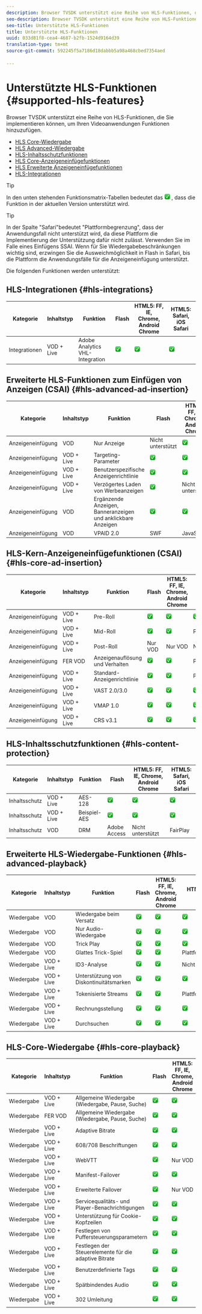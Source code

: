 ```yaml
---
description: Browser TVSDK unterstützt eine Reihe von HLS-Funktionen, die Sie implementieren können, um Ihren Videoanwendungen Funktionen hinzuzufügen.
seo-description: Browser TVSDK unterstützt eine Reihe von HLS-Funktionen, die Sie implementieren können, um Ihren Videoanwendungen Funktionen hinzuzufügen.
seo-title: Unterstützte HLS-Funktionen
title: Unterstützte HLS-Funktionen
uuid: 033d81f8-cea4-4687-b2fb-1524d9164d39
translation-type: tm+mt
source-git-commit: 592245f5a7186d18dabbb5a98a468cbed7354aed

---
```



# Unterstützte HLS-Funktionen {#supported-hls-features}

Browser TVSDK unterstützt eine Reihe von HLS-Funktionen, die Sie implementieren können, um Ihren Videoanwendungen Funktionen hinzuzufügen.

* [HLS Core-Wiedergabe](#hls-core-playback)
* [HLS Advanced-Wiedergabe](#hls-advanced-playback)
* [HLS-Inhaltsschutzfunktionen](#hls-content-protection)
* [HLS Core-Anzeigeneinfügefunktionen](#hls-core-ad-insertion)
* [HLS Erweiterte Anzeigeneinfügefunktionen](#hls-advanced-ad-insertion)
* [HLS-Integrationen](#hls-integrations)

>[!TIP]
>
>In den unten stehenden Funktionsmatrix-Tabellen bedeutet das ![unterstützte Symbol](assets/supported15.png) , dass die Funktion in der aktuellen Version unterstützt wird.

>[!TIP]
>
>In der Spalte &quot;Safari&quot;bedeutet &quot;Plattformbegrenzung&quot;, dass der Anwendungsfall nicht unterstützt wird, da diese Plattform die Implementierung der Unterstützung dafür nicht zulässt. Verwenden Sie im Falle eines Einfügens SSAI. Wenn für Sie Wiedergabebeschränkungen wichtig sind, erzwingen Sie die Ausweichmöglichkeit in Flash in Safari, bis die Plattform die Anwendungsfälle für die Anzeigeneinfügung unterstützt.

<!--<a id="section_9FB9193D5763448CB228B96164661738"></a>-->

Die folgenden Funktionen werden unterstützt:

<!-- 

Removed Nielsen row 
<table id="table_D9E2D82992554905A0A551CC71AFA189"> 
 <title>HLS integrations</title> 
 <tgroup cols="6"> 
  <colspec colnum="1" colname="col1" colwidth="*" /> 
  <colspec colnum="2" colname="col2" colwidth="*" /> 
  <colspec colnum="3" colname="col3" colwidth="*" /> 
  <colspec colnum="4" colname="col4" colwidth="*" /> 
  <colspec colnum="5" colname="col5" colwidth="*" /> 
  <colspec colnum="6" colname="col7" colwidth="*" /> 
  <thead> 
   <tr> 
    <th colname="col1" morerows="1" class="entry"> Category </th> 
    <th colname="col2" morerows="1" class="entry"> Content type </th> 
    <th colname="col3" morerows="1" class="entry"> Feature </th> 
    <th colname="col4" morerows="1" class="entry"> Flash </th> 
    <th namest="col5" nameend="col7" class="entry"> HTML5 </th> 
   </tr> 
   <tr> 
    <th colname="col5" class="entry"> FF, IE, Chrome, Android Chrome </th> 
    <th colname="col7" class="entry"> Safari, iOS Safari </th> 
   </tr> 
  </thead> 
  <tbody> 
   <tr> 
    <td colname="col1"> Integrations </td> 
    <td colname="col2"> VOD + Live </td> 
    <td colname="col3"> Adobe Analytics VHL integration </td> 
    <td colname="col4">![supported icon](assets/supported15.png) </td> 
    <td colname="col5">![supported icon](assets/supported15.png) </td> 
    <td colname="col7">![supported icon](assets/supported15.png) </td> 
   </tr> 
   <tr> 
    <td colname="col1"> Integrations </td> 
    <td colname="col2"> VOD + Live </td> 
    <td colname="col3"> Nielsen support </td> 
    <td colname="col4">![supported icon](assets/supported15.png) </td> 
    <td colname="col5">![supported icon](assets/supported15.png) </td> 
    <td colname="col7">![supported icon](assets/supported15.png) </td> 
   </tr> 
  </tbody> 
 </tgroup> 
</table>

 -->

## HLS-Integrationen {#hls-integrations}

| Kategorie | Inhaltstyp | Funktion | Flash | HTML5: FF, IE, Chrome, Android Chrome | HTML5: Safari, iOS Safari |
|--- |--- |--- |--- |--- |--- |
| Integrationen | VOD + Live | Adobe Analytics VHL-Integration | ![unterstütztes Symbol](assets/supported15.png) | ![unterstütztes Symbol](assets/supported15.png) | ![unterstütztes Symbol](assets/supported15.png) |

## Erweiterte HLS-Funktionen zum Einfügen von Anzeigen (CSAI) {#hls-advanced-ad-insertion}

| Kategorie | Inhaltstyp | Funktion | Flash | HTML5: FF, IE, Chrome, Android Chrome | HTML5: Safari, iOS Safari |
|--- |--- |--- |--- |--- |--- |
| Anzeigeneinfügung | VOD | Nur Anzeige | Nicht unterstützt | ![unterstütztes Symbol](assets/supported15.png) | ![unterstütztes Symbol](assets/supported15.png) |
| Anzeigeneinfügung | VOD + Live | Targeting-Parameter | ![unterstütztes Symbol](assets/supported15.png) | ![unterstütztes Symbol](assets/supported15.png) | ![unterstütztes Symbol](assets/supported15.png) |
| Anzeigeneinfügung | VOD + Live | Benutzerspezifische Anzeigenrichtlinie | ![unterstütztes Symbol](assets/supported15.png) | ![unterstütztes Symbol](assets/supported15.png) | Plattformbeschränkung |
| Anzeigeneinfügung | VOD + Live | Verzögertes Laden von Werbeanzeigen | ![unterstütztes Symbol](assets/supported15.png) | Nicht unterstützt | Plattformbeschränkung |
| Anzeigeneinfügung | VOD | Ergänzende Anzeigen, Banneranzeigen und anklickbare Anzeigen | ![unterstütztes Symbol](assets/supported15.png) | ![unterstütztes Symbol](assets/supported15.png) | ![unterstütztes Symbol](assets/supported15.png) |
| Anzeigeneinfügung | VOD | VPAID 2.0 | SWF | JavaScript | JavaScript |

## HLS-Kern-Anzeigeneinfügefunktionen (CSAI) {#hls-core-ad-insertion}

| Kategorie | Inhaltstyp | Funktion | Flash | HTML5: FF, IE, Chrome, Android Chrome | HTML5: Safari, iOS Safari |
|--- |--- |--- |--- |--- |--- |
| Anzeigeneinfügung | VOD + Live | Pre-Roll | ![unterstütztes Symbol](assets/supported15.png) | ![unterstütztes Symbol](assets/supported15.png) | ![unterstütztes Symbol](assets/supported15.png) |
| Anzeigeneinfügung | VOD + Live | Mid-Roll | ![unterstütztes Symbol](assets/supported15.png) | ![unterstütztes Symbol](assets/supported15.png) | Plattformbeschränkung |
| Anzeigeneinfügung | VOD + Live | Post-Roll | Nur VOD | Nur VOD | Nur VOD |
| Anzeigeneinfügung | FER VOD | Anzeigenauflösung und Verhalten | ![unterstütztes Symbol](assets/supported15.png) | ![unterstütztes Symbol](assets/supported15.png) | Plattformbeschränkung |
| Anzeigeneinfügung | VOD + Live | Standard-Anzeigenrichtlinie | ![unterstütztes Symbol](assets/supported15.png) | ![unterstütztes Symbol](assets/supported15.png) | Plattformbeschränkung |
| Anzeigeneinfügung | VOD + Live | VAST 2.0/3.0 | ![unterstütztes Symbol](assets/supported15.png) | ![unterstütztes Symbol](assets/supported15.png) | ![unterstütztes Symbol](assets/supported15.png) |
| Anzeigeneinfügung | VOD + Live | VMAP 1.0 | ![unterstütztes Symbol](assets/supported15.png) | ![unterstütztes Symbol](assets/supported15.png) | ![unterstütztes Symbol](assets/supported15.png) |
| Anzeigeneinfügung | VOD + Live | CRS v3.1 | ![unterstütztes Symbol](assets/supported15.png) | ![unterstütztes Symbol](assets/supported15.png) | ![unterstütztes Symbol](assets/supported15.png) |

## HLS-Inhaltsschutzfunktionen {#hls-content-protection}

| Kategorie | Inhaltstyp | Funktion | Flash | HTML5: FF, IE, Chrome, Android Chrome | HTML5: Safari, iOS Safari |
|--- |--- |--- |--- |--- |--- |
| Inhaltsschutz | VOD + Live | AES-128 | ![unterstütztes Symbol](assets/supported15.png) | ![unterstütztes Symbol](assets/supported15.png) | ![unterstütztes Symbol](assets/supported15.png) |
| Inhaltsschutz | VOD + Live | Beispiel-AES | ![unterstütztes Symbol](assets/supported15.png) | ![unterstütztes Symbol](assets/supported15.png) | ![unterstütztes Symbol](assets/supported15.png) |
| Inhaltsschutz | VOD | DRM | Adobe Access | Nicht unterstützt | FairPlay |

## Erweiterte HLS-Wiedergabe-Funktionen {#hls-advanced-playback}

| Kategorie | Inhaltstyp | Funktion | Flash | HTML5: FF, IE, Chrome, Android Chrome | HTML5: Safari, iOS Safari |
|--- |--- |--- |--- |--- |--- |
| Wiedergabe | VOD | Wiedergabe beim Versatz | ![unterstütztes Symbol](assets/supported15.png) | ![unterstütztes Symbol](assets/supported15.png) | ![unterstütztes Symbol](assets/supported15.png) |
| Wiedergabe | VOD | Nur Audio-Wiedergabe | ![unterstütztes Symbol](assets/supported15.png) | ![unterstütztes Symbol](assets/supported15.png) | ![unterstütztes Symbol](assets/supported15.png) |
| Wiedergabe | VOD | Trick Play | ![unterstütztes Symbol](assets/supported15.png) | ![unterstütztes Symbol](assets/supported15.png) | ![unterstütztes Symbol](assets/supported15.png) |
| Wiedergabe | VOD | Glattes Trick-Spiel | ![unterstütztes Symbol](assets/supported15.png) | ![unterstütztes Symbol](assets/supported15.png) | Plattformbeschränkung |
| Wiedergabe | VOD + Live | ID3-Analyse | ![unterstütztes Symbol](assets/supported15.png) | ![unterstütztes Symbol](assets/supported15.png) | Nicht unterstützt |
| Wiedergabe | VOD + Live | Unterstützung von Diskontinuitätsmarken | ![unterstütztes Symbol](assets/supported15.png) | ![unterstütztes Symbol](assets/supported15.png) | ![unterstütztes Symbol](assets/supported15.png) |
| Wiedergabe | VOD + Live | Tokenisierte Streams | ![unterstütztes Symbol](assets/supported15.png) | ![unterstütztes Symbol](assets/supported15.png) | Plattformbeschränkung |
| Wiedergabe | VOD + Live | Rechnungsstellung | ![unterstütztes Symbol](assets/supported15.png) | ![unterstütztes Symbol](assets/supported15.png) | ![unterstütztes Symbol](assets/supported15.png) |
| Wiedergabe | VOD + Live | Durchsuchen | ![unterstütztes Symbol](assets/supported15.png) | ![unterstütztes Symbol](assets/supported15.png) | ![unterstütztes Symbol](assets/supported15.png) |

## HLS-Core-Wiedergabe {#hls-core-playback}

| Kategorie | Inhaltstyp | Funktion | Flash | HTML5: FF, IE, Chrome, Android Chrome | HTML5: Safari, iOS Safari |
|--- |--- |--- |--- |--- |--- |
| Wiedergabe | VOD + Live | Allgemeine Wiedergabe (Wiedergabe, Pause, Suche) | ![unterstütztes Symbol](assets/supported15.png) | ![unterstütztes Symbol](assets/supported15.png) | ![unterstütztes Symbol](assets/supported15.png) |
| Wiedergabe | FER VOD | Allgemeine Wiedergabe (Wiedergabe, Pause, Suche) | ![unterstütztes Symbol](assets/supported15.png) | ![unterstütztes Symbol](assets/supported15.png) | ![unterstütztes Symbol](assets/supported15.png) |
| Wiedergabe | VOD + Live | Adaptive Bitrate | ![unterstütztes Symbol](assets/supported15.png) | ![unterstütztes Symbol](assets/supported15.png) | ![unterstütztes Symbol](assets/supported15.png) |
| Wiedergabe | VOD + Live | 608/708 Beschriftungen | ![unterstütztes Symbol](assets/supported15.png) | ![unterstütztes Symbol](assets/supported15.png) | ![unterstütztes Symbol](assets/supported15.png) |
| Wiedergabe | VOD + Live | WebVTT | ![unterstütztes Symbol](assets/supported15.png) | Nur VOD | Nur VOD |
| Wiedergabe | VOD + Live | Manifest-Failover | ![unterstütztes Symbol](assets/supported15.png) | ![unterstütztes Symbol](assets/supported15.png) | ![unterstütztes Symbol](assets/supported15.png) |
| Wiedergabe | VOD + Live | Erweiterte Failover | ![unterstütztes Symbol](assets/supported15.png) | Nur VOD | Plattformbeschränkung |
| Wiedergabe | VOD + Live | Servicequalitäts- und Player-Benachrichtigungen | ![unterstütztes Symbol](assets/supported15.png) | ![unterstütztes Symbol](assets/supported15.png) | Eingeschränkte QoS-Unterstützung |
| Wiedergabe | VOD + Live | Unterstützung für Cookie-Kopfzeilen | ![unterstütztes Symbol](assets/supported15.png) | ![unterstütztes Symbol](assets/supported15.png) | Plattformbeschränkung |
| Wiedergabe | VOD + Live | Festlegen von Puffersteuerungsparametern | ![unterstütztes Symbol](assets/supported15.png) | ![unterstütztes Symbol](assets/supported15.png) | Plattformbeschränkung |
| Wiedergabe | VOD + Live | Festlegen der Steuerelemente für die adaptive Bitrate | ![unterstütztes Symbol](assets/supported15.png) | ![unterstütztes Symbol](assets/supported15.png) | Plattformbeschränkung |
| Wiedergabe | VOD + Live | Benutzerdefinierte Tags | ![unterstütztes Symbol](assets/supported15.png) | ![unterstütztes Symbol](assets/supported15.png) | Plattformbeschränkung |
| Wiedergabe | VOD + Live | Spätbindendes Audio | ![unterstütztes Symbol](assets/supported15.png) | ![unterstütztes Symbol](assets/supported15.png) | Plattformbeschränkung |
| Wiedergabe | VOD + Live | 302 Umleitung | ![unterstütztes Symbol](assets/supported15.png) | ![unterstütztes Symbol](assets/supported15.png) | Plattformbeschränkung |